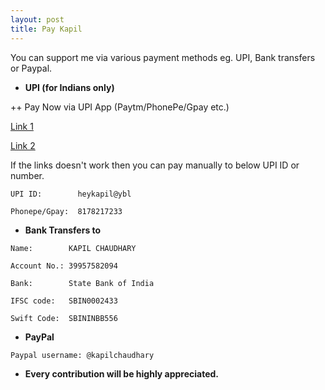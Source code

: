 ```yaml
---
layout: post
title: Pay Kapil
---
```


You can support me via various payment methods eg. UPI, Bank transfers or Paypal.

+ **UPI (for Indians only)**

++ Pay Now via UPI App (Paytm/PhonePe/Gpay etc.)

<a href="upi://pay?pa=heykapil@ybl&amp;pn=Kapil Chaudhary &amp;cu=INR" class="upi-pay1">Link 1</a>

<a href="upi://pay?pa=kapilin@ibl&amp;pn=Kapil Chaudhary &amp;cu=INR" class="upi-pay1">Link 2</a>

If the links doesn't work then you can pay manually to below UPI ID or number.

```
UPI ID:        heykapil@ybl
```

```
Phonepe/Gpay:  8178217233
```


+ **Bank Transfers to**

```
Name:        KAPIL CHAUDHARY
```
```
Account No.: 39957582094
```
```
Bank:        State Bank of India
```
```
IFSC code:   SBIN0002433
```
```
Swift Code:  SBININBB556
```

+ **PayPal**

```
Paypal username: @kapilchaudhary
```



+ **Every contribution will be highly appreciated.**
